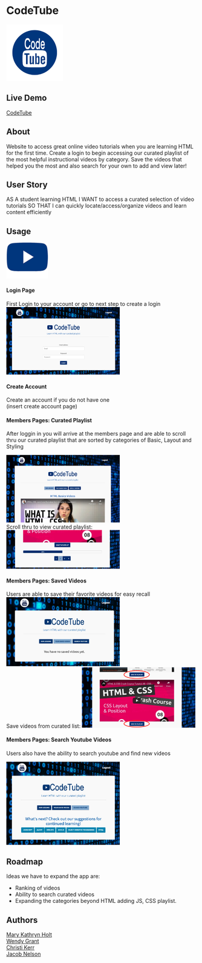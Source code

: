 

# CodeTube 


<img src="./public/images/codetubelogoblue.png" alt="logo" width="150"/>


## Live Demo
[CodeTube](https://codetube-p2.herokuapp.com/)


## About
Website to access great online video tutorials when you are learning HTML for the first time. Create a login to begin accessing our curated playlist of the most helpful instructional videos by category. Save the videos that helped you the most and also search for your own to add and view later!

## User Story
AS A student learning HTML
I WANT to access a curated selection of video tutorials
SO THAT I can quickly locate/access/organize videos and learn content efficiently


## Usage<br>

<img src="./public/images/codetube-icon.png" alt="logo" width="110"/><br>

#### Login Page
First Login to your account or go to next step to create a login<br>
<img src="./public/images/login-page.png" alt="login page" width="300"/>

#### Create Account
Create an account if you do not have one<br>
(insert create account page)


#### Members Pages: Curated Playlist
After loggin in you will arrive at the members page and are able to scroll thru our curated playlist that are sorted by categories of Basic, Layout and Styling

<img src="./public/images/Members-page.png" alt="members page" width="300"/><br>
Scroll thru to view curated playlist:<br>
<img src="./public/images/ScrollPlaylist.png" alt="scroll playlist" width="300"/>

#### Members Pages: Saved Videos
Users are able to save their favorite videos for easy recall 
<img src="./public/images/Members-saved.png" alt="members saved" width="300"/><br>
Save videos from curated list:
<img src="./public/images/Savevideos.png" alt="save videos" width="300"/>

#### Members Pages: Search Youtube Videos
Users also have the ability to search youtube and find new videos

<img src="./public/images/members-search.png" alt="members search" width="300"/>

## Roadmap
Ideas we have to expand the app are:
* Ranking of videos
* Ability to search curated videos
* Expanding the categories beyond HTML adding JS, CSS playlist. 

## Authors 
[Mary Kathryn Holt](https://github.com/MaryKathryn0)<br>
[Wendy Grant](https://github.com/wkgrant78)<br>
[Christi Kerr](https://github.com/christinakerr)<br>
[Jacob Nelson](https://github.com/Jacobn88)<br>

